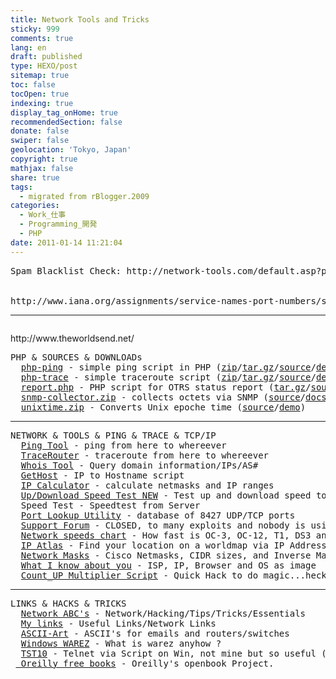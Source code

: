 ```yaml
---
title: Network Tools and Tricks
sticky: 999
comments: true
lang: en
draft: published
type: HEXO/post
sitemap: true
toc: false
tocOpen: true
indexing: true
display_tag_onHome: true
recommendedSection: false
donate: false
swiper: false
geolocation: 'Tokyo, Japan'
copyright: true
mathjax: false
share: true
tags:
  - migrated from rBlogger.2009
categories:
  - Work_仕事
  - Programming_開発
  - PHP
date: 2011-01-14 11:21:04
---
```


 <pre class="text">Spam Blacklist Check: http://network-tools.com/default.asp?prog=sbl&host=


http://www.iana.org/assignments/service-names-port-numbers/service-names-port-numbers.xml
<hr width="580" align="left"></pre>http://www.theworldsend.net/


<pre class="text"><span class="Header">PHP & SOURCES & DOWNLOADs</span>
  <font class="yelloheader"><a href="http://www.theworldsend.net/php-ping.php">php-ping</a></font> - simple ping script in PHP (<a href="http://www.theworldsend.net/download.php?get=php-ping&extension=zip">zip</a>/<a href="http://www.theworldsend.net/download.php?get=php-ping&extension=tar.gz">tar.gz</a>/<a href="http://www.theworldsend.net/ping_src.php" class="text">source</a>/<a href="http://www.theworldsend.net/php-ping.php" class="text">demo</a>)
&nbsp; <font class="yelloheader"><a href="http://www.theworldsend.net/php-trace.php">php-trace</a></font> - simple traceroute script (<a href="http://www.theworldsend.net/download.php?get=php-trace&extension=zip">zip</a>/<a href="http://www.theworldsend.net/download.php?get=php-trace&extension=tar.gz">tar.gz</a>/<a href="http://www.theworldsend.net/trace_src.php" class="text">source</a>/<a href="http://www.theworldsend.net/php-trace.php" class="text">demo</a>)<font class="text">&nbsp;</font>
  <a href="http://www.theworldsend.net/download.php?get=report&extension=tar.gz" class="yelloheader">report.php</a> - PHP script for OTRS status report (<a href="http://www.theworldsend.net/download.php?get=report&extension=tar.gz">tar.gz</a>/<a href="http://www.theworldsend.net/report_src.php" class="text">source</a>)
&nbsp; <a href="http://www.theworldsend.net/download.php?get=snmpcollector&extension=zip" class="yelloheader">snmp-collector.zip</a> - collects octets via SNMP (<a href="http://www.theworldsend.net/snmp_src.php" class="text">source</a>/<a href="http://www.theworldsend.net/snmpstepbystep.php" class="text">docs</a>)
  <a href="http://www.theworldsend.net/download.php?get=unixtime&extension=zip" class="yelloheader">unixtime.zip</a> - Converts Unix epoche time (<a href="http://www.theworldsend.net/unixtime_src.php" class="text">source</a>/<a href="http://www.theworldsend.net/unixtime_demo.php" class="text">demo</a>)<hr width="580" align="left"><span class="Header">NETWORK & TOOLS & PING & TRACE & TCP/IP</span>
  <a href="http://www.theworldsend.net/php-ping.php" class="yelloheader">Ping Tool</a> - ping from here to whereever
  <a href="http://www.theworldsend.net/php-trace.php" class="yelloheader">TraceRouter</a> - traceroute from here to whereever
  <a href="http://www.theworldsend.net/whois.php" class="yelloheader">Whois Tool</a> - Query domain information/IPs/AS#
  <a href="http://www.theworldsend.net/gethost.php" class="yelloheader">GetHost</a> - IP to Hostname script
  <a href="http://www.theworldsend.net/ipcalc.php" class="yelloheader">IP Calculator</a> - calculate netmasks and IP ranges
  <a href="http://www.theworldsend.net/myspeed/index.php" class="yelloheader">Up/Download Speed Test NEW</a> - Test up and download speed to server. <b>NEW</b>
  <a class="yelloheader">Speed Test</a> - Speedtest from Server
  <a href="http://www.theworldsend.net/lookup.php" class="yelloheader">Port Lookup Utility</a> - database of 8427 UDP/TCP ports
  <a href="mailto:netsaint@gmail.com" class="yelloheader">Support Forum</a> - CLOSED, to many exploits and nobody is using it. Email me.
  <a href="http://www.theworldsend.net/speed.php" class="yelloheader">Network speeds chart</a> - How fast is OC-3, OC-12, T1, DS3 and so on.
  <a href="http://www.theworldsend.net/plot.php" class="yelloheader">IP Atlas</a> - Find your location on a worldmap via IP Address.
  <a href="http://www.theworldsend.net/netmasks.php" class="yelloheader">Network Masks</a> - Cisco Netmasks, CIDR sizes, and Inverse Masks
  <a href="http://www.theworldsend.net/#" class="yelloheader">What I know about you</a> - ISP, IP, Browser and OS as image
  <a href="http://www.theworldsend.net/acl.htm" class="yelloheader">Count_UP Multiplier Script</a> - Quick Hack to do magic...heck, take a look<hr width="580" align="left"><span class="Header">LINKS & HACKS & TRICKS</span>
  <a href="http://www.theworldsend.net/notes.php" class="yelloheader">Network ABC's</a> - Network/Hacking/Tips/Tricks/Essentials
  <a href="http://www.theworldsend.net/links.php" class="yelloheader">My links</a> - Useful Links/Network Links
  <a href="http://www.theworldsend.net/asciiart.php" class="yelloheader">ASCII-Art</a> - ASCII's for emails and routers/switches
  <a href="http://www.theworldsend.net/warez.php" class="yelloheader">Windows WAREZ</a> - What is warez anyhow ?
  <a href="http://www.theworldsend.net/download.php?get=TST10&extension=zip" target="_blank" class="yelloheader">TST10</a> - Telnet via Script on Win, not mine but so useful (<a href="http://www.theworldsend.net/TST10.txt" class="text">docs</a>)
 <a href="http://www.oreilly.com/openbook/" target="_blank" class="yelloheader"> Oreilly free books</a> - Oreilly's openbook Project.</pre>